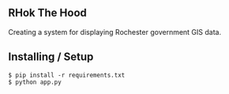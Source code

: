 ## RHok The Hood

Creating a system for displaying Rochester government GIS data.

## Installing / Setup

    $ pip install -r requirements.txt
    $ python app.py
